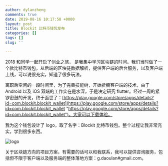 ```yaml
---
author: dylanzheng
comments: true
date: 2019-08-16 10:17:58 +0000
layout: post
title: Blockit 比特币钱包发布
categories: []
tags: []
slug: ''

---
```

2018 和同学一起开启了创业之旅， 是我集中学习区块链的时间。我们当时做了一个款比特币钱包，从后端的区块链数据解析，提供客户端的后台服务，以及客户端上线，可以说很充实，知道了很多玩法。

离职后空闲的一段时间里，为了完善技能树，开始折腾客户端的技术，由于 Android 以及 iOS 双端的工作实在是水深，于是决定研究 flutter。经过一周的紧锣密鼓的开发，终于面世了：[https://play.google.com/store/apps/details?id=com.blockit.blockit_wallet](https://play.google.com/store/apps/details?id=com.blockit.blockit_wallet "https://play.google.com/store/apps/details?id=com.blockit.blockit_wallet")。大家可以下载体验。

我为这个钱包设计了 logo，取了名字：Blockit 比特币钱包。整个过程让我非常充实，学到很多东西。

![logo](https://lh3.googleusercontent.com/HXOPyNtAIKaROLg5jal3MSA0XxoNfYsa1mfP8KPxPQzREwyibuAacOjvUSta2Jj94Dk=s180-rw)

关于区块链方向的项目方案，有需要的话可以和我联系，我可以提供咨询服务，包括但不限于客户端以及服务端的整体落地方案：g.daoulan#gmail.com。